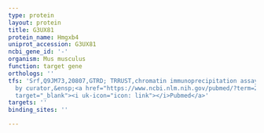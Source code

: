 ```yaml
---
type: protein
layout: protein
title: G3UX81
protein_name: Hmgxb4
uniprot_accession: G3UX81
ncbi_gene_id: '-'
organism: Mus musculus
function: target gene
orthologs: ''
tfs: 'Srf,Q9JM73,20807,GTRD; TRRUST,chromatin immunoprecipitation assay; inferred
  by curator,&ensp;<a href="https://www.ncbi.nlm.nih.gov/pubmed/?term=27924024%5Buid%5D+OR+29087512%5Buid%5D+OR+20511232%5Buid%5D"
  target="_blank"><i uk-icon="icon: link"></i>Pubmed</a>'
targets: ''
binding_sites: ''

---
```

